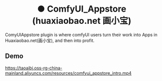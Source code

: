 



<h1 align="center">● ComfyUI_Appstore (huaxiaobao.net 画小宝)</h1>

ComyUIAppstore plugin is where comfyUI users turn their work into Apps in Huaxiaobao.net(画小宝), and then into profit. 
<br>


## Demo 

https://taoaibj.oss-rg-china-mainland.aliyuncs.com/resources/comfyui_appstore_intro.mp4

<br>